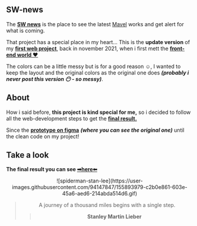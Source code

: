 ## SW-news
The **[SW news](https://bumboobee.github.io/SW-news/)** is the place to see the latest [Mavel](https://www.marvel.com/) works and get alert for what is coming.

That project has a special place in my heart... This is the **update version** of my **[first web project](https://bumboobee.github.io/SW-news/)**, 
back in november 2021, when i first mett the **[front-end world ❤](https://github.com/Bumboobee?tab=repositories)**

The colors can be a little messy but is for a good reason ☺, I wanted to keep the layout and the original colors as the original one does ***(probably i never post this version 😶 - so messy)***.

## About

How i said before, **this project is kind special for me,** so i decided to follow all the web-development steps to get the **[final result.](https://bumboobee.github.io/SW-news/)**

Since the **[prototype on figma](https://www.figma.com/file/iwTpVuhCe5GgBtVYnB2l4W/Primeiro-site?node-id=0%3A1)** ***(where you can see the original one)*** until the clean code on my project! 

## Take a look

 **The final result you can see [➡here⬅](https://bumboobee.github.io/SW-news/)**
 
<div align="center">
![spiderman-stan-lee](https://user-images.githubusercontent.com/94147847/155893979-c2b0e861-603e-45a6-aed6-214abda514d6.gif)

 > A journey of a thousand miles begins with a single step.
 >> **Stanley Martin Lieber**
<div \> 
